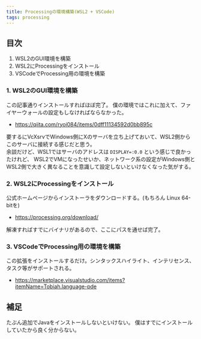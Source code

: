 ```yaml
---
title: Processingの環境構築(WSL2 + VSCode)
tags: processing
---
```


## 目次

1.  WSL2のGUI環境を構築
2.  WSL2にProcessingをインストール
3.  VSCodeでProcessing用の環境を構築

### 1. WSL2のGUI環境を構築

この記事通りインストールすればほぼ完了。
僕の環境ではこれに加えて、ファイヤーウォールの設定もしなければならなかった。

-   <https://qiita.com/ryoi084/items/0dff11134592d0bb895c>

要するにVcXsrvでWindows側にXのサーバを立ち上げておいて、WSL2側からこのサーバに接続する感じだと思う。   
余談だけど、WSL1ではサーバのアドレスは `DISPLAY=:0.0` という感じで良かったけれど、
WSL2でVMになったせいか、ネットワーク系の設定がWindows側とWSL2側で大きく異なることを意識して設定しないといけなくなった気がする。

### 2. WSL2にProcessingをインストール

公式ホームページからインストーラをダウンロードする。(もちろん Linux 64-bitを)

-   <https://processing.org/download/>

解凍すればすでにバイナリがあるので、ここにパスを通せば完了。

### 3. VSCodeでProcessing用の環境を構築

この拡張をインストールするだけ。シンタックスハイライト、インテリセンス、タスク等がサポートされる。

-   <https://marketplace.visualstudio.com/items?itemName=Tobiah.language-pde>

## 補足

たぶん追加でJavaをインストールしないといけない。
僕はすでにインストールしていたから良く分からない。
